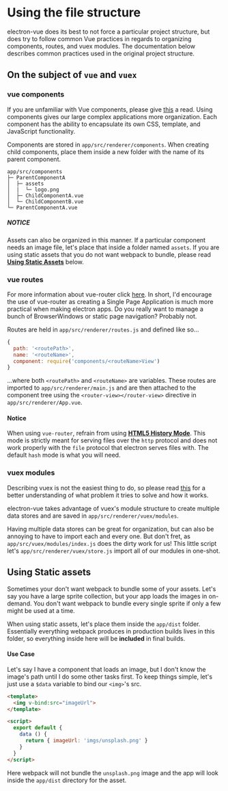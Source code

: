 # Using the file structure
electron-vue does its best to not force a particular project structure, but does try to follow common Vue practices in regards to organizing components, routes, and vuex modules. The documentation below describes common practices used in the original project structure.

## On the subject of `vue` and `vuex`

### vue components
If you are unfamiliar with Vue components, please give [this](http://vuejs.org/v2/guide/single-file-components.html) a read. Using components gives our large complex applications more organization. Each component has the ability to encapsulate its own CSS, template, and JavaScript functionality.

Components are stored in `app/src/renderer/components`. When creating child components, place them inside a new folder with the name of its parent component.
```
app/src/components
├─ ParentComponentA
│  ├─ assets
│  |  └─ logo.png
│  ├─ ChildComponentA.vue
│  └─ ChildComponentB.vue
└─ ParentComponentA.vue
```
##### NOTICE
Assets can also be organized in this manner. If a particular component needs an image file, let's place that inside a folder named `assets`. If you are using static assets that you do not want webpack to bundle, please read [**Using Static Assets**](#using-static-assets) below.

### vue routes
For more information about vue-router click [here](https://github.com/vuejs/vue-router). In short, I'd encourage the use of vue-router as creating a Single Page Application is much more practical when making electron apps. Do you really want to manage a bunch of BrowserWindows or static page navigation? Probably not.

Routes are held in `app/src/renderer/routes.js` and defined like so...
```js
{
  path: '<routePath>',
  name: '<routeName>',
  component: require('components/<routeName>View')
}
```
...where both `<routePath>` and `<routeName>` are variables. These routes are imported to `app/src/renderer/main.js` and are then attached to the component tree using the `<router-view></router-view>` directive in `app/src/renderer/App.vue`.

#### Notice
When using `vue-router`, refrain from using [**HTML5 History Mode**](http://router.vuejs.org/en/essentials/history-mode.html). This mode is strictly meant for serving files over the `http` protocol and does not work properly with the `file` protocol that electron serves files with. The default `hash` mode is what you will need.

### vuex modules
Describing vuex is not the easiest thing to do, so please read [this](http://vuex.vuejs.org/en/intro.html) for a better understanding of what problem it tries to solve and how it works.

electron-vue takes advantage of vuex's module structure to create multiple data stores and are saved in `app/src/renderer/vuex/modules`.

Having multiple data stores can be great for organization, but can also be annoying to have to import each and every one. But don't fret, as `app/src/vuex/modules/index.js` does the dirty work for us! This little script let's `app/src/renderer/vuex/store.js` import all of our modules in one-shot.

## Using Static assets
Sometimes your don't want webpack to bundle some of your assets. Let's say you have a large sprite collection, but your app loads the images in on-demand. You don't want webpack to bundle every single sprite if only a few might be used at a time.

When using static assets, let's place them inside the `app/dist` folder. Essentially everything webpack produces in production builds lives in this folder, so everything inside here will be **included** in final builds.


#### Use Case
Let's say I have a component that loads an image, but I don't know the image's path until I do some other tasks first. To keep things simple, let's just use a `$data` variable to bind our `<img>`'s src.

```html
<template>
  <img v-bind:src="imageUrl">
</template>

<script>
  export default {
    data () {
      return { imageUrl: 'imgs/unsplash.png' }
    }
  }
</script>
```
Here webpack will not bundle the `unsplash.png` image and the app will look inside the `app/dist` directory for the asset.
